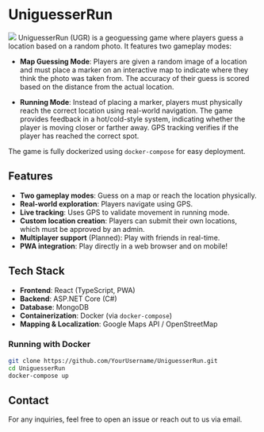 # UniguesserRun
![](frontend/src/assets/promotion/main-menu.png)
UniguesserRun (UGR) is a geoguessing game where players guess a location based on a random photo. It features two gameplay modes:
- **Map Guessing Mode**: Players are given a random image of a location and must place a marker on an interactive map to indicate where they think the photo was taken from. The accuracy of their guess is scored based on the distance from the actual location.

- **Running Mode**: Instead of placing a marker, players must physically reach the correct location using real-world navigation. The game provides feedback in a hot/cold-style system, indicating whether the player is moving closer or farther away. GPS tracking verifies if the player has reached the correct spot.

The game is fully dockerized using `docker-compose` for easy deployment.

## Features
- **Two gameplay modes**: Guess on a map or reach the location physically.
- **Real-world exploration**: Players navigate using GPS.
- **Live tracking**: Uses GPS to validate movement in running mode.
- **Custom location creation**: Players can submit their own locations, which must be approved by an admin.
- **Multiplayer support** (Planned): Play with friends in real-time.
- **PWA integration**: Play directly in a web browser and on mobile!

## Tech Stack
- **Frontend**: React (TypeScript, PWA)
- **Backend**: ASP.NET Core (C#)
- **Database**: MongoDB
- **Containerization**: Docker (via `docker-compose`)
- **Mapping & Localization**: Google Maps API / OpenStreetMap

### Running with Docker
```sh
git clone https://github.com/YourUsername/UniguesserRun.git
cd UniguesserRun
docker-compose up
```

## Contact
For any inquiries, feel free to open an issue or reach out to us via email.

